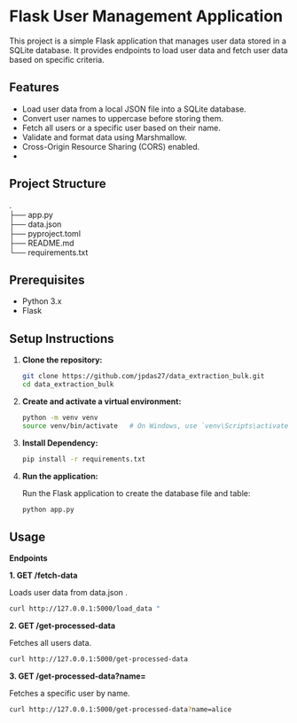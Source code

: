 # Flask User Management Application

This project is a simple Flask application that manages user data stored in a SQLite database. It provides endpoints to load user data and fetch user data based on specific criteria.

## Features

- Load user data from a local JSON file into a SQLite database.
- Convert user names to uppercase before storing them.
- Fetch all users or a specific user based on their name.
- Validate and format data using Marshmallow.
- Cross-Origin Resource Sharing (CORS) enabled.
- 
## Project Structure
.  
├── app.py  
├── data.json  
├── pyproject.toml  
├── README.md  
└── requirements.txt
   

## Prerequisites

- Python 3.x
- Flask

## Setup Instructions

1. **Clone the repository:**

   ```bash
   git clone https://github.com/jpdas27/data_extraction_bulk.git
   cd data_extraction_bulk
   ```
2. **Create and activate a virtual environment:**
   ```bash
   python -m venv venv
   source venv/bin/activate   # On Windows, use `venv\Scripts\activate`
   ```
3. **Install Dependency:**
   ```bash
   pip install -r requirements.txt
   ```
4. **Run the application:**
      
   Run the Flask application to create the database file and table:
   ```bash
   python app.py
   ```

## Usage

**Endpoints**

**1. GET /fetch-data**

Loads user data from data.json .

   ```bash
   curl http://127.0.0.1:5000/load_data "
   ```
**2. GET /get-processed-data**

Fetches all users data.

```bash
curl http://127.0.0.1:5000/get-processed-data
```

**3. GET /get-processed-data?name=<name>**

Fetches a specific user by name.

```bash
curl http://127.0.0.1:5000/get-processed-data?name=alice
```